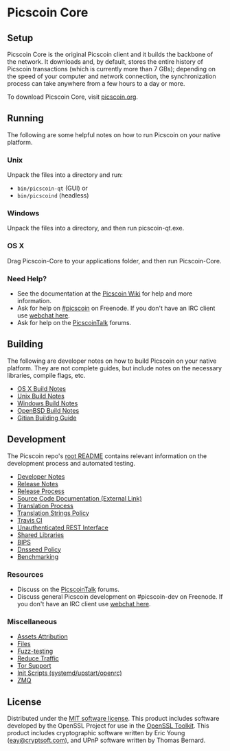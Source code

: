 Picscoin Core
=============

Setup
---------------------
Picscoin Core is the original Picscoin client and it builds the backbone of the network. It downloads and, by default, stores the entire history of Picscoin transactions (which is currently more than 7 GBs); depending on the speed of your computer and network connection, the synchronization process can take anywhere from a few hours to a day or more.

To download Picscoin Core, visit [picscoin.org](https://picscoin.org).

Running
---------------------
The following are some helpful notes on how to run Picscoin on your native platform.

### Unix

Unpack the files into a directory and run:

- `bin/picscoin-qt` (GUI) or
- `bin/picscoind` (headless)

### Windows

Unpack the files into a directory, and then run picscoin-qt.exe.

### OS X

Drag Picscoin-Core to your applications folder, and then run Picscoin-Core.

### Need Help?

* See the documentation at the [Picscoin Wiki](https://picscoin.info/)
for help and more information.
* Ask for help on [#picscoin](http://webchat.freenode.net?channels=picscoin) on Freenode. If you don't have an IRC client use [webchat here](http://webchat.freenode.net?channels=picscoin).
* Ask for help on the [PicscoinTalk](https://picscointalk.io/) forums.

Building
---------------------
The following are developer notes on how to build Picscoin on your native platform. They are not complete guides, but include notes on the necessary libraries, compile flags, etc.

- [OS X Build Notes](build-osx.md)
- [Unix Build Notes](build-unix.md)
- [Windows Build Notes](build-windows.md)
- [OpenBSD Build Notes](build-openbsd.md)
- [Gitian Building Guide](gitian-building.md)

Development
---------------------
The Picscoin repo's [root README](/README.md) contains relevant information on the development process and automated testing.

- [Developer Notes](developer-notes.md)
- [Release Notes](release-notes.md)
- [Release Process](release-process.md)
- [Source Code Documentation (External Link)](https://dev.visucore.com/picscoin/doxygen/)
- [Translation Process](translation_process.md)
- [Translation Strings Policy](translation_strings_policy.md)
- [Travis CI](travis-ci.md)
- [Unauthenticated REST Interface](REST-interface.md)
- [Shared Libraries](shared-libraries.md)
- [BIPS](bips.md)
- [Dnsseed Policy](dnsseed-policy.md)
- [Benchmarking](benchmarking.md)

### Resources
* Discuss on the [PicscoinTalk](https://picscointalk.io/) forums.
* Discuss general Picscoin development on #picscoin-dev on Freenode. If you don't have an IRC client use [webchat here](http://webchat.freenode.net/?channels=picscoin-dev).

### Miscellaneous
- [Assets Attribution](assets-attribution.md)
- [Files](files.md)
- [Fuzz-testing](fuzzing.md)
- [Reduce Traffic](reduce-traffic.md)
- [Tor Support](tor.md)
- [Init Scripts (systemd/upstart/openrc)](init.md)
- [ZMQ](zmq.md)

License
---------------------
Distributed under the [MIT software license](/COPYING).
This product includes software developed by the OpenSSL Project for use in the [OpenSSL Toolkit](https://www.openssl.org/). This product includes
cryptographic software written by Eric Young ([eay@cryptsoft.com](mailto:eay@cryptsoft.com)), and UPnP software written by Thomas Bernard.
